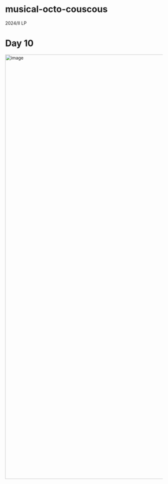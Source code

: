 # musical-octo-couscous
2024/II LP


# Day 10 #

<img width="1357" alt="image" src="https://github.com/user-attachments/assets/1ae2a79c-f6a6-40b8-b22e-36931e590dd3">
